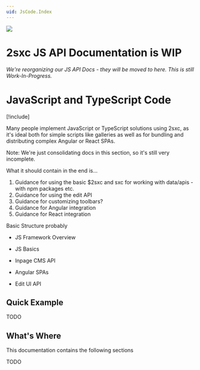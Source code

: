 ```yaml
---
uid: JsCode.Index
---
```


<img src="~/assets/features/js-api.svg" class="feature">

# 2sxc JS API Documentation is WIP

_We're reorganizing our JS API Docs - they will be moved to here. This is still Work-In-Progress._

# JavaScript and TypeScript Code

[!include[](~/pages/basics/stack/_shared-float-summary.md)]
<style>.context-box-summary .browser-all { visibility: visible; } </style>

Many people implement JavaScript or TypeScript solutions using 2sxc, as it's ideal both for simple scripts like galleries as well as for bundling and distributing complex Angular or React SPAs.

Note: We're just consolidating docs in this section, so it's still very incomplete. 

What it should contain in the end is...

1. Guidance for using the basic $2sxc and sxc for working with data/apis - with npm packages etc.
1. Guidance for using the edit API
1. Guidance for customizing toolbars?
1. Guidance for Angular integration
1. Guidance for React integration


Basic Structure probably

* JS Framework Overview

* JS Basics

* Inpage CMS API

* Angular SPAs

* Edit UI API


## Quick Example

TODO 

## What's Where

This documentation contains the following sections

TODO


